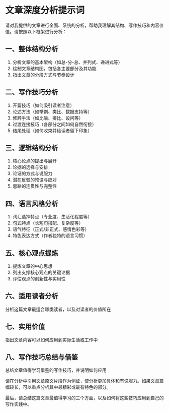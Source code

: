 # 文章深度分析提示词

请对我提供的文章进行全面、系统的分析，帮助我理解其结构、写作技巧和内容价值。请按照以下框架进行分析：

## 一、整体结构分析
1. 分析文章的基本架构（如总-分-总、并列式、递进式等）
2. 绘制文章结构图，包括各主要部分及其功能
3. 指出文章的分段方式与节奏设计

## 二、写作技巧分析
1. 开篇技巧（如何吸引读者注意）
2. 论述方法（如举例、类比、数据支持等）
3. 修辞手法（如比喻、排比、设问等）
4. 过渡连接技巧（各部分之间如何自然衔接）
5. 结尾处理（如何收束并给读者留下印象）

## 三、逻辑结构分析
1. 核心论点的提出与展开
2. 论据的选择与安排
3. 论证的方式与说服力
4. 潜在反驳的预设与应对
5. 思路的连贯性与完整性

## 四、语言风格分析
1. 词汇选择特点（专业度、生活化程度等）
2. 句式特点（长短句搭配、复杂度等）
3. 语气特征（正式/非正式、感情色彩等）
4. 特色表达方式（作者独特的语言习惯）

## 五、核心观点提炼
1. 提炼文章的中心思想
2. 列出支撑核心观点的关键论据
3. 评估观点的创新性与实用性

## 六、适用读者分析
分析这篇文章最适合哪类读者，以及对读者的价值所在

## 七、实用价值
指出文章内容可以如何应用到实际生活或工作中

## 八、写作技巧总结与借鉴
总结文章值得学习借鉴的写作技巧，并说明如何应用

请在分析中引用文章原文片段作为例证，使分析更加具体和有说服力。如果文章篇幅较长，可以重点分析其中最精彩或最有特色的部分。

最后，请总结这篇文章最值得学习的三个方面，以及如何将这些技巧应用到自己的写作实践中。
